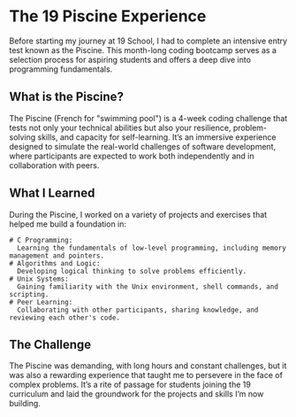 # The 19 Piscine Experience

Before starting my journey at 19 School, I had to complete an intensive entry test known as the Piscine. This month-long coding bootcamp serves as a selection process for aspiring students and offers a deep dive into programming fundamentals.
## What is the Piscine?

The Piscine (French for "swimming pool") is a 4-week coding challenge that tests not only your technical abilities but also your resilience, problem-solving skills, and capacity for self-learning. It’s an immersive experience designed to simulate the real-world challenges of software development, where participants are expected to work both independently and in collaboration with peers.
## What I Learned

During the Piscine, I worked on a variety of projects and exercises that helped me build a foundation in:

    # C Programming: 
      Learning the fundamentals of low-level programming, including memory management and pointers.
    # Algorithms and Logic: 
      Developing logical thinking to solve problems efficiently.
    # Unix Systems: 
      Gaining familiarity with the Unix environment, shell commands, and scripting.
    # Peer Learning: 
      Collaborating with other participants, sharing knowledge, and reviewing each other's code.

## The Challenge

The Piscine was demanding, with long hours and constant challenges, but it was also a rewarding experience that taught me to persevere in the face of complex problems. It’s a rite of passage for students joining the 19 curriculum and laid the groundwork for the projects and skills I’m now building.
